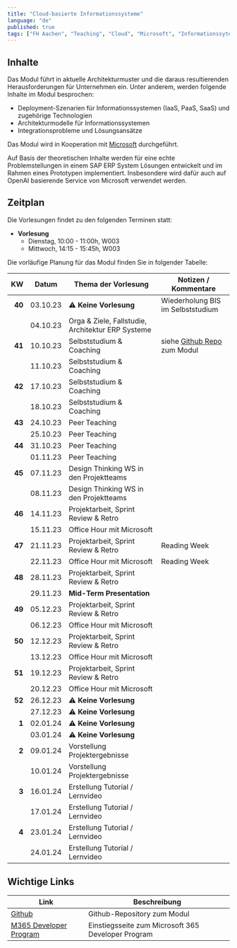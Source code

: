```yaml
---
title: "Cloud-basierte Informationssysteme"
language: "de"
published: true
tags: ["FH Aachen", "Teaching", "Cloud", "Microsoft", "Informationssyteme"]
---
```


## Inhalte

Das Modul führt in aktuelle Architekturmuster und die daraus resultierenden
Herausforderungen für Unternehmen ein. Unter anderem, werden folgende
Inhalte im Modul besprochen:

- Deployment-Szenarien für Informationssystemen (IaaS, PaaS, SaaS) und
  zugehörige Technologien
- Architekturmodelle für Informationssystemen
- Integrationsprobleme und Lösungsansätze

Das Modul wird in Kooperation mit [Microsoft](https://microsoft.com)
durchgeführt.

Auf Basis der theoretischen Inhalte werden für eine echte Problemstellungen in einem SAP ERP System
Lösungen entwickelt und im Rahmen eines Prototypen implementiert. Insbesondere wird dafür auch
auf OpenAI basierende Service von Microsoft verwendet werden.

## Zeitplan

Die Vorlesungen findet zu den folgenden Terminen statt:

- **Vorlesung**
  - Dienstag, 10:00 - 11:00h, W003
  - Mittwoch, 14:15 - 15:45h, W003

Die vorläufige Planung für das Modul finden Sie in folgender Tabelle:

|     KW | Datum    | Thema der Vorlesung                               | Notizen / Kommentare                                                       |
| -----: | -------- | ------------------------------------------------- | -------------------------------------------------------------------------- |
| **40** | 03.10.23 | ⚠️ **Keine Vorlesung**                            | Wiederholung BIS im Selbststudium                                          |
|        | 04.10.23 | Orga & Ziele, Fallstudie, Architektur ERP Systeme |                                                                            |
| **41** | 10.10.23 | Selbststudium & Coaching                          | siehe [Github Repo](https://github.com/ceedee666/cloud_based_is) zum Modul |
|        | 11.10.23 | Selbststudium & Coaching                          |                                                                            |
| **42** | 17.10.23 | Selbststudium & Coaching                          |                                                                            |
|        | 18.10.23 | Selbststudium & Coaching                          |                                                                            |
| **43** | 24.10.23 | Peer Teaching                                     |                                                                            |
|        | 25.10.23 | Peer Teaching                                     |                                                                            |
| **44** | 31.10.23 | Peer Teaching                                     |                                                                            |
|        | 01.11.23 | Peer Teaching                                     |                                                                            |
| **45** | 07.11.23 | Design Thinking WS in den Projektteams            |                                                                            |
|        | 08.11.23 | Design Thinking WS in den Projektteams            |                                                                            |
| **46** | 14.11.23 | Projektarbeit, Sprint Review & Retro              |                                                                            |
|        | 15.11.23 | Office Hour mit Microsoft                         |                                                                            |
| **47** | 21.11.23 | Projektarbeit, Sprint Review & Retro              | Reading Week                                                               |
|        | 22.11.23 | Office Hour mit Microsoft                         | Reading Week                                                               |
| **48** | 28.11.23 | Projektarbeit, Sprint Review & Retro              |                                                                            |
|        | 29.11.23 | **Mid-Term Presentation**                         |                                                                            |
| **49** | 05.12.23 | Projektarbeit, Sprint Review & Retro              |                                                                            |
|        | 06.12.23 | Office Hour mit Microsoft                         |                                                                            |
| **50** | 12.12.23 | Projektarbeit, Sprint Review & Retro              |                                                                            |
|        | 13.12.23 | Office Hour mit Microsoft                         |                                                                            |
| **51** | 19.12.23 | Projektarbeit, Sprint Review & Retro              |                                                                            |
|        | 20.12.23 | Office Hour mit Microsoft                         |                                                                            |
| **52** | 26.12.23 | ⚠️ **Keine Vorlesung**                            |                                                                            |
|        | 27.12.23 | ⚠️ **Keine Vorlesung**                            |                                                                            |
|  **1** | 02.01.24 | ⚠️ **Keine Vorlesung**                            |                                                                            |
|        | 03.01.24 | ⚠️ **Keine Vorlesung**                            |                                                                            |
|  **2** | 09.01.24 | Vorstellung Projektergebnisse                     |                                                                            |
|        | 10.01.24 | Vorstellung Projektergebnisse                     |                                                                            |
|  **3** | 16.01.24 | Erstellung Tutorial / Lernvideo                   |                                                                            |
|        | 17.01.24 | Erstellung Tutorial / Lernvideo                   |                                                                            |
|  **4** | 23.01.24 | Erstellung Tutorial / Lernvideo                   |                                                                            |
|        | 24.01.24 | Erstellung Tutorial / Lernvideo                   |                                                                            |

## Wichtige Links

| Link                                                                                      | Beschreibung                                       |
| ----------------------------------------------------------------------------------------- | -------------------------------------------------- |
| [Github](https://github.com/ceedee666/cloud_based_is)                                     | Github-Repository zum Modul                        |
| [M365 Developer Program](https://developer.microsoft.com/en-us/microsoft-365/dev-program) | Einstiegsseite zum Microsoft 365 Developer Program |

